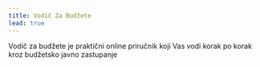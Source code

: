 ```yaml
---
title: Vodič Za Budžete
lead: true
---
```




<div class="textstyle-p"> 
Vodič za budžete je praktični online priručnik koji Vas vodi korak po korak kroz budžetsko javno zastupanje <br/>
</div>











